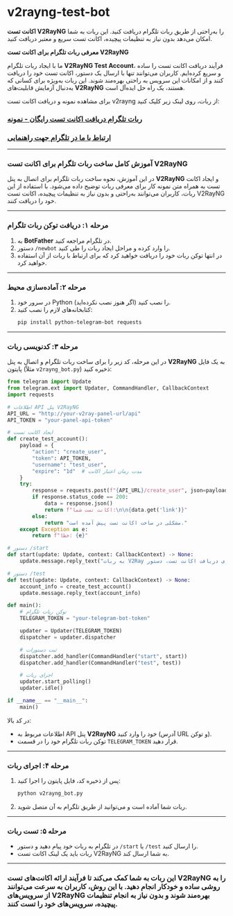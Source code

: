 # v2rayng-test-bot
**اکانت تست V2RayNG** را به‌راحتی از طریق ربات تلگرام دریافت کنید. این ربات به شما امکان می‌دهد بدون نیاز به تنظیمات پیچیده، اکانت تست سریع و معتبر دریافت کنید.

**معرفی ربات تلگرام برای اکانت تست V2RayNG**

ما با ایجاد ربات تلگرام **V2RayNG Test Account**، فرآیند دریافت اکانت تست را ساده و سریع کرده‌ایم. کاربران می‌توانند تنها با ارسال یک دستور، اکانت تست خود را دریافت کنند و از امکانات این سرویس به راحتی بهره‌مند شوند. این ربات به‌ویژه برای کسانی که به‌دنبال آزمایش قابلیت‌های **V2RayNG** هستند، یک راه حل ایده‌آل است.

برای مشاهده نمونه و دریافت اکانت تست v2rayng از ربات، روی لینک زیر کلیک کنید:

###  [ربات تلگرام دریافت اکانت تست رایگان - نمونه](https://t.me/v2makers_free_bot)

###  [ارتباط با ما در تلگرام جهت راهنمایی](https://t.me/v2makers_admin)


---

### آموزش کامل ساخت ربات تلگرام برای اکانت تست V2RayNG

در این آموزش، نحوه ساخت ربات تلگرام برای اتصال به پنل **V2RayNG** و ایجاد اکانت تست به همراه متن نمونه کار برای معرفی ربات توضیح داده می‌شود. با استفاده از این ربات، کاربران می‌توانند به‌راحتی و بدون نیاز به تنظیمات پیچیده، اکانت تست V2RayNG خود را دریافت کنند.

---

### مرحله ۱: دریافت توکن ربات تلگرام
1. به **BotFather** در تلگرام مراجعه کنید.
2. دستور `/newbot` را وارد کرده و مراحل ایجاد ربات را طی کنید.
3. در انتها توکن ربات خود را دریافت خواهید کرد که برای ارتباط با ربات از آن استفاده خواهید کرد.

---

### مرحله ۲: آماده‌سازی محیط
1. در سرور خود Python را نصب کنید (اگر هنوز نصب نکرده‌اید).
2. کتابخانه‌های لازم را نصب کنید:
   ```bash
   pip install python-telegram-bot requests
   ```

---

### مرحله ۳: کدنویسی ربات

در این مرحله، کد زیر را برای ساخت ربات تلگرام و اتصال به پنل **V2RayNG** به یک فایل پایتون (مثلاً `v2rayng_bot.py`) ذخیره کنید:

```python
from telegram import Update
from telegram.ext import Updater, CommandHandler, CallbackContext
import requests

# اطلاعات API پنل V2RayNG
API_URL = "http://your-v2ray-panel-url/api"
API_TOKEN = "your-panel-api-token"

# ایجاد اکانت تست
def create_test_account():
    payload = {
        "action": "create_user",
        "token": API_TOKEN,
        "username": "test_user",
        "expire": "1d"  # مدت زمان اعتبار اکانت
    }
    try:
        response = requests.post(f"{API_URL}/create_user", json=payload)
        if response.status_code == 200:
            data = response.json()
            return f"اکانت تست شما:\n\n{data.get('link')}"
        else:
            return "مشکلی در ساخت اکانت تست پیش آمده است."
    except Exception as e:
        return f"خطا: {e}"

# دستور /start
def start(update: Update, context: CallbackContext) -> None:
    update.message.reply_text("به ربات V2Ray خوش آمدید! برای دریافت اکانت تست، دستور /test را ارسال کنید.")

# دستور /test
def test(update: Update, context: CallbackContext) -> None:
    account_info = create_test_account()
    update.message.reply_text(account_info)

def main():
    # توکن ربات تلگرام
    TELEGRAM_TOKEN = "your-telegram-bot-token"

    updater = Updater(TELEGRAM_TOKEN)
    dispatcher = updater.dispatcher

    # ثبت دستورات
    dispatcher.add_handler(CommandHandler("start", start))
    dispatcher.add_handler(CommandHandler("test", test))

    # اجرای ربات
    updater.start_polling()
    updater.idle()

if __name__ == "__main__":
    main()
```

در کد بالا:
- اطلاعات مربوط به API پنل **V2RayNG** خود را وارد کنید (آدرس URL و توکن).
- توکن ربات تلگرام خود را در قسمت `TELEGRAM_TOKEN` قرار دهید.

---

### مرحله ۴: اجرای ربات
1. پس از ذخیره کد، فایل پایتون را اجرا کنید:
   ```bash
   python v2rayng_bot.py
   ```
2. ربات شما آماده است و می‌توانید از طریق تلگرام به آن متصل شوید.

---

### مرحله ۵: تست ربات
- در تلگرام به ربات خود پیام دهید و دستور `/start` یا `/test` را ارسال کنید.
- ربات باید یک لینک اکانت تست V2RayNG به شما ارسال کند.

---

### این ربات به شما کمک می‌کند تا فرآیند ارائه اکانت‌های تست V2RayNG را به روشی ساده و خودکار انجام دهید. با این روش، کاربران به سرعت می‌توانند از سرویس‌های V2RayNG بهره‌مند شوند و بدون نیاز به انجام تنظیمات پیچیده، سرویس‌های خود را تست کنند.
